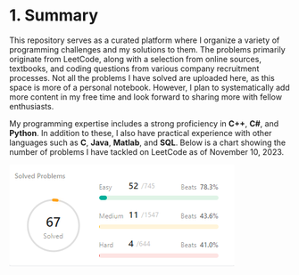 # 1. Summary

This repository serves as a curated platform where I organize a variety of programming challenges and my solutions to them. The problems primarily originate from LeetCode, along with a selection from online sources, textbooks, and coding questions from various company recruitment processes. Not all the problems I have solved are uploaded here, as this space is more of a personal notebook. However, I plan to systematically add more content in my free time and look forward to sharing more with fellow enthusiasts.

My programming expertise includes a strong proficiency in **C++**, **C#**, and **Python**. In addition to these, I also have practical experience with other languages such as **C**, **Java**, **Matlab**, and **SQL**. Below is a chart showing the number of problems I have tackled on LeetCode as of November 10, 2023.

![Image Error](./SolvedProblem.png)
